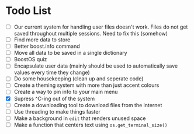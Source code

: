 # Todo List

- [ ] Our current system for handling user files doesn't work. Files do not get saved throughout multiple sessions. Need to fix this (somehow)
- [ ] Find more data to store
- [ ] Better boost.info command
- [ ] Move all data to be saved in a single dictionary
- [ ] BoostOS quiz
- [ ] Encapsulate user data (mainly should be used to automatically save values every time they change)
- [ ] Do some housekeeping (clean up and seperate code)
- [ ] Create a theming system with more than just accent colours
- [ ] Create a way to pin info to your main menu
- [X] Supress ^C-ing out of the system
- [ ] Create a downloading tool to download files from the internet
- [ ] Use threading to make things faster
- [ ] Make a background in `edit` that renders unused space
- [ ] Make a function that centers text using `os.get_terminal_size()`
